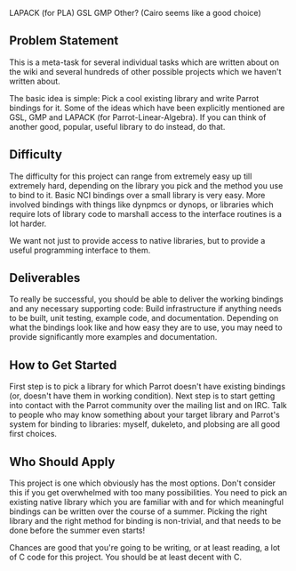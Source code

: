 LAPACK (for PLA)
GSL
GMP
Other? (Cairo seems like a good choice)


## Problem Statement

This is a meta-task for several individual tasks which are written about on
the wiki and several hundreds of other possible projects which we haven't
written about.

The basic idea is simple: Pick a cool existing library and write Parrot
bindings for it. Some of the ideas which have been explicitly mentioned are
GSL, GMP and LAPACK (for Parrot-Linear-Algebra). If you can think of another
good, popular, useful library to do instead, do that.

## Difficulty

The difficulty for this project can range from extremely easy up till
extremely hard, depending on the library you pick and the method you use to
bind to it. Basic NCI bindings over a small library is very easy. More
involved bindings with things like dynpmcs or dynops, or libraries which
require lots of library code to marshall access to the interface routines
is a lot harder.

We want not just to provide access to native libraries, but to provide a
useful programming interface to them.

## Deliverables

To really be successful, you should be able to deliver the working bindings
and any necessary supporting code: Build infrastructure if anything needs to
be built, unit testing, example code, and documentation. Depending on what
the bindings look like and how easy they are to use, you may need to provide
significantly more examples and documentation.

## How to Get Started

First step is to pick a library for which Parrot doesn't have existing
bindings (or, doesn't have them in working condition). Next step is to start
getting into contact with the Parrot community over the mailing list and on
IRC. Talk to people who may know something about your target library and
Parrot's system for binding to libraries: myself, dukeleto, and plobsing are
all good first choices.

## Who Should Apply

This project is one which obviously has the most options. Don't consider this
if you get overwhelmed with too many possibilities. You need to pick an
existing native library which you are familiar with and for which meaningful
bindings can be written over the course of a summer. Picking the right library
and the right method for binding is non-trivial, and that needs to be done
before the summer even starts!

Chances are good that you're going to be writing, or at least reading, a lot
of C code for this project. You should be at least decent with C.
